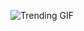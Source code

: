 
<!-- GIF_SECTION -->
![Trending GIF](https://media3.giphy.com/media/v1.Y2lkPThiYjIxNzcyaHN5MzFnOXZtejR4cWg3enRqbHg3bzM5cHFoYXhiZWF6YmRmZTY1YyZlcD12MV9naWZzX3NlYXJjaCZjdD1n/bGgsc5mWoryfgKBx1u/giphy.gif)
<!-- END_GIF_SECTION -->
